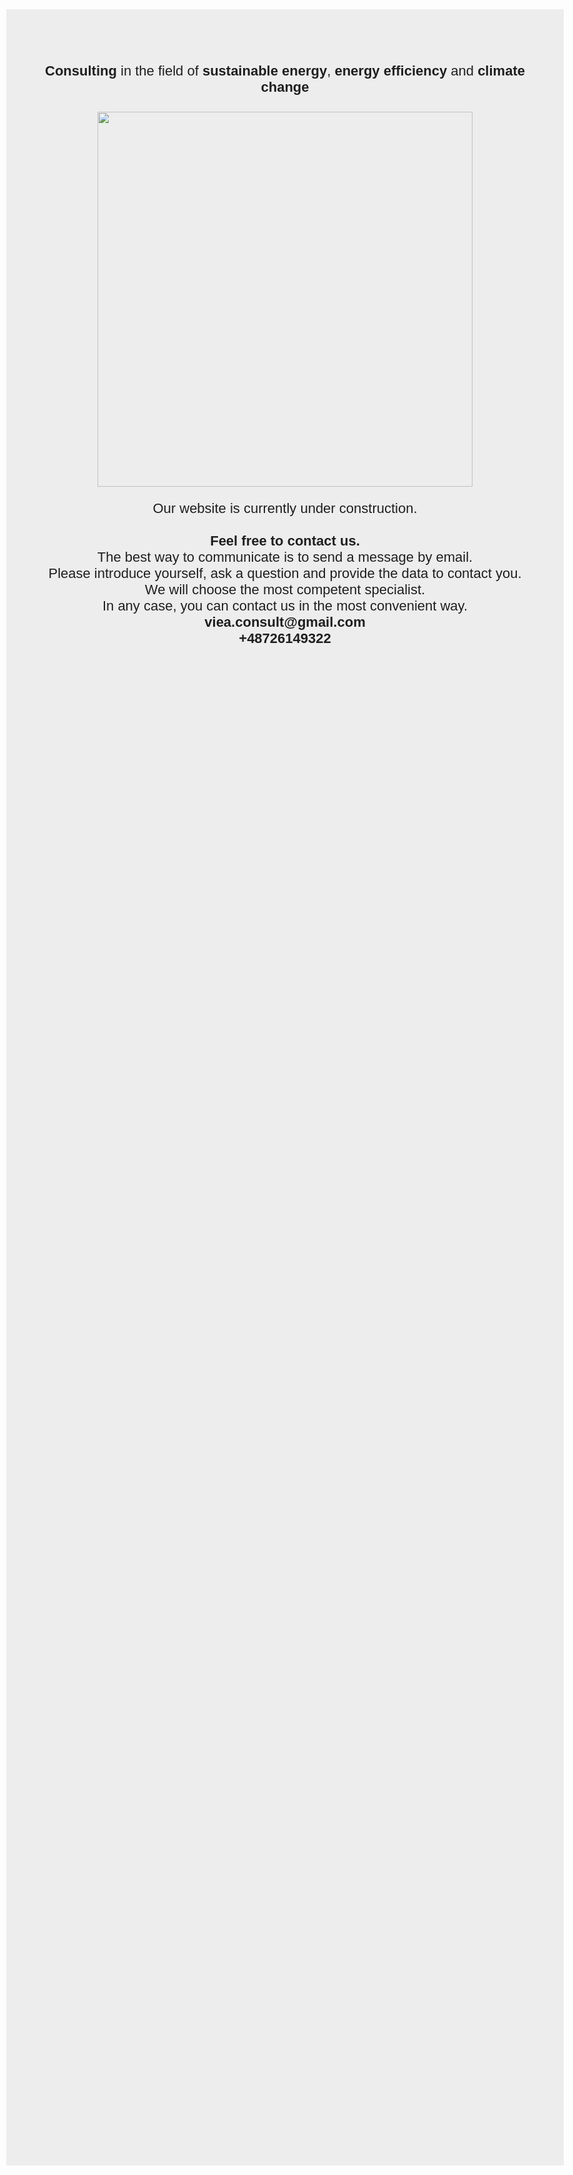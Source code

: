 <style type="text/css">
body,td,th {
	font-family: Arial;
	font-size: 22px;
	color: #1F1F1F;
}
body {
	background-color: #EDEDED;
	margin-left: 10px;
	margin-top: 50px;
	margin-right: 10px;
	margin-bottom: 500px;
}
</style>
<div id="rec477777568" class="r t-rec t-rec_pt_90 t-rec_pb_0" data-record-type="106" data-bg-color="#ededed" data-animationappear="off">
<div class="t004">
<div class="t-container t-align_center">
<div class="t-col t-col_12 ">
<div field="text" class="t-text t-text_md " style="text-align: center;"><strong></strong></div>
<div field="text" class="t-text t-text_md " style="text-align: center;"><strong></strong></div>
<div field="text" class="t-text t-text_md " style="text-align: center;"><strong></strong></div>
<div field="text" class="t-text t-text_md " style="text-align: center; font-family: Baskerville, 'Palatino Linotype', Palatino, 'Century Schoolbook L', 'Times New Roman', serif; font-style: normal;">
  <h3><span style="font-family: Arial; font-weight: normal; font-size: 22px;"><strong>Сonsulting</strong>&nbsp;in the field of&nbsp;<strong>sustainable energy</strong>,&nbsp;<strong>energy efficiency</strong>&nbsp;and&nbsp;<strong>climate change</strong></span></h3>
</div>
</div>
</div>
</div>
</div>
<div id="rec477778845" class="r t-rec t-rec_pt_45 t-rec_pb_0" data-record-type="224" data-bg-color="#ededed" data-animationappear="off">
<div class="t196">
<div class="t-container" itemscope="" itemtype="http://schema.org/ImageObject" style="text-align: center;"></div>
</div>
</div>

<div id="rec477777568" class="r t-rec t-rec_pt_90 t-rec_pb_0" data-record-type="106" data-bg-color="#ededed" data-animationappear="off">
<div class="t004">
<div class="t-container t-align_center">
<div class="t-col t-col_12 ">
<div field="text" class="t-text t-text_md " style="text-align: center;"></div>
<div field="text" class="t-text t-text_md " style="text-align: center;"></div>
<div field="text" class="t-text t-text_md " style="text-align: center;">
  <p><img src="images/Viea logo no back.svg" alt="" width="600"></p>
  <p><span style="font-family: Arial; font-size: 22px;">Our website is currently under construction.<br>
    <br>
    <strong>Feel free to contact us.</strong><br>
    The best way to communicate is to send a message by email.<br>
    Please introduce yourself, ask a question and provide the data to contact you.<br>
    We will choose the most competent specialist.<br>
    In any case, you can contact us in the most convenient way.<br>
  <strong>viea.consult@gmail.com<br>
    +48726149322</strong></span></p>
</div>
</div>
</div>
</div>
</div>
